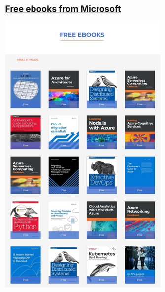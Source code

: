 # [Free ebooks from Microsoft](https://www.cloudstk.com/free-ebooks/) 
<a href="https://www.cloudstk.com/free-ebooks/"><img src="https://github.com/cloudstk/Free-ebooks-from-Microsoft/blob/8ac28773273e24b2692559fa3912b8613eaef98e/media/Free-ebooks-from-Microsoft.jpg" /> </a>

